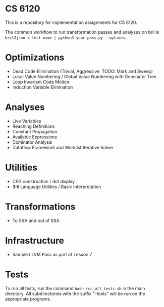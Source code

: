 # CS 6120

This is a repository for implementation assignments for CS 6120.

The common workflow to run transformation passes and analyses on bril is 
`bril2json < test-name | python3 your-pass.py --options`.

# Optimizations
- Dead Code Elimination (Trivial, Aggressive, TODO: Mark and Sweep)
- Local Value Numbering / Global Value Numbering with Dominator Tree
- Loop Invariant Code Motion 
- Induction Variable Elimination 

# Analyses
- Live Variables 
- Reaching Definitions 
- Constant Propagation
- Available Expressions
- Dominator Analysis
- Dataflow Framework and Worklist Iterative Solver

# Utilities
- CFG construction / dot display
- Bril Language Utilities / Basic Interpretation

# Transformations
- To SSA and out of SSA

# Infrastructure
- Sample LLVM Pass as part of Lesson 7

# Tests

To run all tests, run the command `bash run_all_tests.sh` in the main directory.
All subdirectories with the suffix "-tests" will be run on the appropriate programs.
